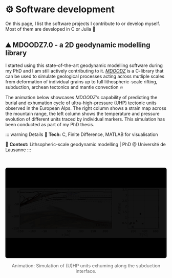 # :gear: Software development

On this page, I list the software projects I contribute to or develop myself. Most of them are developed in C or Julia :rocket:

## :mountain: MDOODZ7.0 - a 2D geodynamic modelling library

I started using this state-of-the-art geodynamic modelling software during my PhD and I am still actively contributing to it. [*MDOODZ*](https://github.com/tduretz/MDOODZ7.0 "https://github.com/tduretz/MDOODZ7.0") is a C-library that can be used to simulate geological processes acting across mutliple scales from deformation of individual grains up to full lithospheric-scale rifting, subduction, archean tectonics and mantle convection :fire:

The animation below showcases *MDOODZ*'s capability of predicting the burial and exhumation cycle of ultra-high-pressure (UHP) tectonic units observed in the European Alps. The right column shows a strain map across the mountain range, the left column shows the temperature and pressure evolution of different units traced by individual markers. This simulation has been conducted as part of my PhD thesis.

::: warning Details
🔧 **Tech:** C, Finite Difference, MATLAB for visualisation

🏢 **Context:** Lithsopheric-scale geodynamic modelling | PhD @ Université de Lausanne
:::

<figure style="margin: 3rem 0; text-align: center;">
  <img
    src="/projects/software_dev/UHP_exhum_alps.gif"
    alt="(U)HP rock exhumation"
    style="max-width: 100%; height: auto; border-radius: 6px;"
  />
  <figcaption style="margin-top: 0.75rem; font-size: 0.9rem; color: #666;">
    Animation: Simulation of (U)HP units exhuming along the subduction interface.
  </figcaption>
</figure>